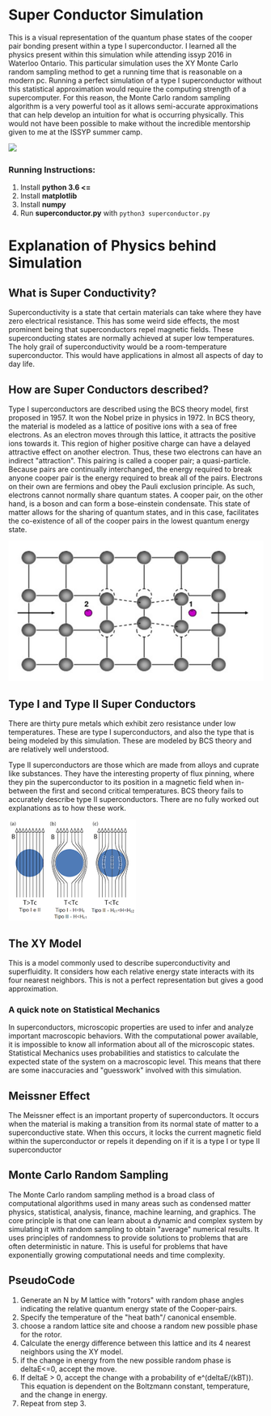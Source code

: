 # Super Conductor Simulation
This is a visual representation of the quantum phase states of the cooper pair bonding present within a type I superconductor.
I learned all the physics present within this simulation while attending issyp 2016 in Waterloo Ontario.
This particular simulation uses the XY Monte Carlo random sampling method to get a running time that is reasonable on a modern pc.
Running a perfect simulation of a type I superconductor without this statistical approximation would require the computing strength of a
supercomputer. For this reason, the Monte Carlo random sampling algorithm is a very powerful tool as it allows semi-accurate
approximations that can help develop an intuition for what is occurring physically.
This would not have been possible to make without the incredible mentorship given to me at the ISSYP summer camp.

![](superconductor.gif)


### Running Instructions:
1. Install **python 3.6 <=**
2. Install **matplotlib**
3. Install **numpy**
4. Run **superconductor.py** with `python3 superconductor.py`

# Explanation of Physics behind Simulation

## What is Super Conductivity?
Superconductivity is a state that certain materials can take where they have zero electrical resistance. This has some weird side
effects, the most prominent being that superconductors repel magnetic fields.
These superconducting states are normally achieved at super low temperatures.
The holy grail of superconductivity would be a room-temperature
superconductor. This would have applications in almost all aspects of day to day life.

## How are Super Conductors described?
Type I superconductors are described using the BCS theory model, first
proposed in 1957. It won the Nobel prize in physics in 1972. In BCS
theory, the material is modeled as a lattice of positive ions with a sea of free electrons. As an electron moves through this lattice,
it attracts the positive ions towards it. This region of higher positive charge can have a delayed attractive effect on another
electron. Thus, these two electrons can have an indirect "attraction". This pairing is called a
cooper pair; a quasi-particle. Because pairs are continually interchanged, the energy required to break anyone cooper pair is the
energy required to break all of the pairs. Electrons on their own are fermions and obey the Pauli exclusion principle. As such,
electrons cannot normally share quantum states. A cooper pair, on the other hand,
is a boson and can form a bose-einstein condensate. This state of matter allows for the sharing of quantum states, and in this case,
facilitates the co-existence of all of the cooper pairs in the lowest
quantum energy state.

![Alt text](img/bcs.png "Cooper Pair Formation")

## Type I and Type II Super Conductors
There are thirty pure metals which exhibit zero resistance under low temperatures. These are type I superconductors, and also the type
that is being modeled by this simulation. These are modeled by BCS theory and are relatively well understood.

Type II superconductors are those which are made from alloys and cuprate like substances. They have the interesting property of flux
pinning,
where they pin the superconductor to its position in a magnetic field when in-between the first and second critical temperatures. BCS
theory fails to accurately describe type II superconductors. There are no fully worked out explanations as to how these work.

![Alt text](img/supercontype.png "Type I and Type II Super Conductors")

## The XY Model
This is a model commonly used to describe superconductivity and superfluidity. It considers how each relative energy state interacts
with its four nearest neighbors. This is not a perfect representation but gives a good approximation.

### A quick note on Statistical Mechanics
In superconductors, microscopic properties are used to infer and analyze important macroscopic behaviors. With the computational power
available, it is impossible to know all information about all of the microscopic states. Statistical Mechanics uses probabilities and
statistics to calculate the expected state of the system on a macroscopic level. This means that there are some inaccuracies and
"guesswork" involved with this simulation.

## Meissner Effect
The Meissner effect is an important property of superconductors. It occurs when the material is making a transition from its normal
state of matter to a superconductive state. When this occurs, it locks the current magnetic field within the superconductor or repels it
depending on if it is a type I or type II superconductor

## Monte Carlo Random Sampling
The Monte Carlo random sampling method is a broad class of computational algorithms used in many areas such as condensed matter physics,
statistical, analysis, finance, machine learning, and graphics. The core principle is that one can learn about a dynamic and complex
system by simulating it with random sampling to obtain "average" numerical results. It uses principles of randomness to provide
solutions to problems that are often deterministic in nature. This is useful for
problems that have exponentially growing computational needs and time
complexity.

## PseudoCode
1. Generate an N by M lattice with "rotors" with random phase angles indicating the relative quantum energy state of the Cooper-pairs.
2. Specify the temperature of the "heat bath"/ canonical ensemble.
3. choose a random lattice site and choose a random new possible phase for the rotor.
4. Calculate the energy difference between this lattice and its 4 nearest neighbors using the XY model.
5. if the change in energy from the new possible random phase is deltaE<=0, accept the move.
6. If deltaE > 0, accept the change with a probability of e^(deltaE/(kBT)). This equation is dependent on the Boltzmann constant,
temperature, and the change in energy.
7. Repeat from step 3.
